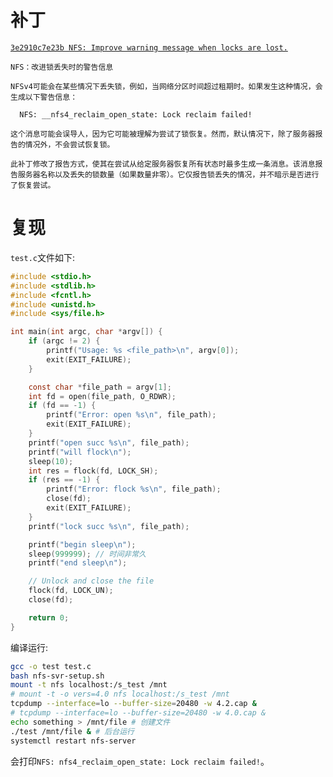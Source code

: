 # 补丁

[`3e2910c7e23b NFS: Improve warning message when locks are lost.`](https://lore.kernel.org/all/164782079118.24302.10351255364802334775@noble.neil.brown.name/)

```
NFS：改进锁丢失时的警告信息

NFSv4可能会在某些情况下丢失锁，例如，当网络分区时间超过租期时。如果发生这种情况，会生成以下警告信息：

  NFS: __nfs4_reclaim_open_state: Lock reclaim failed!

这个消息可能会误导人，因为它可能被理解为尝试了锁恢复。然而，默认情况下，除了服务器报告的情况外，不会尝试恢复锁。

此补丁修改了报告方式，使其在尝试从给定服务器恢复所有状态时最多生成一条消息。该消息报告服务器名称以及丢失的锁数量（如果数量非零）。它仅报告锁丢失的情况，并不暗示是否进行了恢复尝试。
```

# 复现

`test.c`文件如下:
```c
#include <stdio.h>
#include <stdlib.h>
#include <fcntl.h>
#include <unistd.h>
#include <sys/file.h>

int main(int argc, char *argv[]) {
    if (argc != 2) {
        printf("Usage: %s <file_path>\n", argv[0]);
        exit(EXIT_FAILURE);
    }

    const char *file_path = argv[1];
    int fd = open(file_path, O_RDWR);
    if (fd == -1) {
        printf("Error: open %s\n", file_path);
        exit(EXIT_FAILURE);
    }
    printf("open succ %s\n", file_path);
    printf("will flock\n");
    sleep(10);
    int res = flock(fd, LOCK_SH);
    if (res == -1) {
        printf("Error: flock %s\n", file_path);
        close(fd);
        exit(EXIT_FAILURE);
    }
    printf("lock succ %s\n", file_path);

    printf("begin sleep\n");
    sleep(999999); // 时间非常久
    printf("end sleep\n");

    // Unlock and close the file
    flock(fd, LOCK_UN);
    close(fd);

    return 0;
}
```

编译运行:
```sh
gcc -o test test.c
bash nfs-svr-setup.sh
mount -t nfs localhost:/s_test /mnt
# mount -t -o vers=4.0 nfs localhost:/s_test /mnt
tcpdump --interface=lo --buffer-size=20480 -w 4.2.cap &
# tcpdump --interface=lo --buffer-size=20480 -w 4.0.cap &
echo something > /mnt/file # 创建文件
./test /mnt/file & # 后台运行
systemctl restart nfs-server
```

会打印`NFS: nfs4_reclaim_open_state: Lock reclaim failed!`。